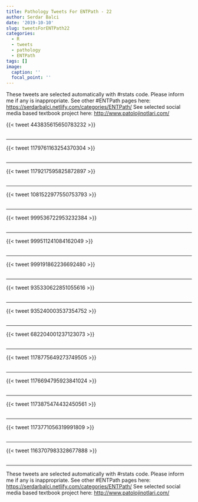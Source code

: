 ```yaml
---
title: Pathology Tweets For ENTPath - 22
author: Serdar Balci
date: '2019-10-10'
slug: tweetsForENTPath22
categories:
  - R
  - tweets
  - pathology
  - ENTPath
tags: []
image:
  caption: ''
  focal_point: ''
---
```



These tweets are selected automatically with #rstats code. Please inform me if any is inappropriate.
See other #ENTPath pages here: https://serdarbalci.netlify.com/categories/ENTPath/ 
See selected social media based textbook project here: http://www.patolojinotlari.com/

{{< tweet 443835615650783232 >}}
<br>
<br>
<hr>
{{< tweet 1179761163254370304 >}}
<br>
<br>
<hr>
{{< tweet 1179217595825872897 >}}
<br>
<br>
<hr>
{{< tweet 1081522977550753793 >}}
<br>
<br>
<hr>
{{< tweet 999536722953232384 >}}
<br>
<br>
<hr>
{{< tweet 999511241084162049 >}}
<br>
<br>
<hr>
{{< tweet 999191862236692480 >}}
<br>
<br>
<hr>
{{< tweet 935330622851055616 >}}
<br>
<br>
<hr>
{{< tweet 935240003537354752 >}}
<br>
<br>
<hr>
{{< tweet 682204001237123073 >}}
<br>
<br>
<hr>
{{< tweet 1178775649273749505 >}}
<br>
<br>
<hr>
{{< tweet 1176694795923841024 >}}
<br>
<br>
<hr>
{{< tweet 1173875474432450561 >}}
<br>
<br>
<hr>
{{< tweet 1173771056319991809 >}}
<br>
<br>
<hr>
{{< tweet 1163707983328677888 >}}
<br>
<br>
<hr>


These tweets are selected automatically with #rstats code. Please inform me if any is inappropriate.
See other #ENTPath pages here: https://serdarbalci.netlify.com/categories/ENTPath/ 
See selected social media based textbook project here: http://www.patolojinotlari.com/
